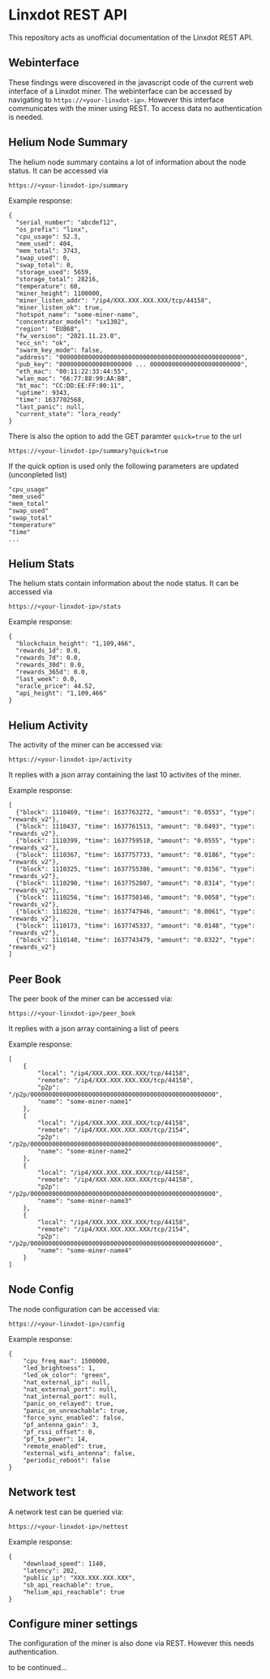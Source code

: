 # Linxdot REST API
This repository acts as unofficial documentation of the Linxdot REST API.

## Webinterface
These findings were discovered in the javascript code of the current web interface of a Linxdot miner. The webinterface can be accessed by navigating to ```https://<your-linxdot-ip>```. However this interface communicates with the miner using REST. To access data no authentication is needed.
    
## Helium Node Summary
The helium node summary contains a lot of information about the node status. It can be accessed via
```
https://<your-linxdot-ip>/summary
```

Example response:
```
{
  "serial_number": "abcdef12", 
  "os_prefix": "linx", 
  "cpu_usage": 52.3, 
  "mem_used": 404, 
  "mem_total": 3743, 
  "swap_used": 0, 
  "swap_total": 0, 
  "storage_used": 5659, 
  "storage_total": 28216, 
  "temperature": 60, 
  "miner_height": 1100000, 
  "miner_listen_addr": "/ip4/XXX.XXX.XXX.XXX/tcp/44158", 
  "miner_listen_ok": true, 
  "hotspot_name": "some-miner-name", 
  "concentrator_model": "sx1302", 
  "region": "EU868", 
  "fw_version": "2021.11.23.0", 
  "ecc_sn": "ok", 
  "swarm_key_mode": false, 
  "address": "00000000000000000000000000000000000000000000000000", 
  "pub_key": "00000000000000000000 ... 0000000000000000000000000", 
  "eth_mac": "00:11:22:33:44:55", 
  "wlan_mac": "66:77:88:99:AA:BB", 
  "bt_mac": "CC:DD:EE:FF:00:11", 
  "uptime": 9343, 
  "time": 1637702568, 
  "last_panic": null, 
  "current_state": "lora_ready"
}
```

There is also the option to add the GET paramter ```quick=true``` to the url
```
https://<your-linxdot-ip>/summary?quick=true
```
If the quick option is used only the following parameters are updated (unconpleted list)
```
"cpu_usage"
"mem_used"
"mem_total"
"swap_used"
"swap_total"
"temperature"
"time"
...
```

## Helium Stats
The helium stats contain information about the node status. It can be accessed via
```
https://<your-linxdot-ip>/stats
```
Example response:
```
{
  "blockchain_height": "1,109,466", 
  "rewards_1d": 0.0, 
  "rewards_7d": 0.0, 
  "rewards_30d": 0.0, 
  "rewards_365d": 0.0, 
  "last_week": 0.0, 
  "oracle_price": 44.52, 
  "api_height": "1,109,466"
}
```

## Helium Activity
The activity of the miner can be accessed via:
```
https://<your-linxdot-ip>/activity
```
It replies with a json array containing the last 10 activites of the miner.

Example response:
```
[
  {"block": 1110469, "time": 1637763272, "amount": "0.0553", "type": "rewards_v2"}, 
  {"block": 1110437, "time": 1637761513, "amount": "0.0493", "type": "rewards_v2"}, 
  {"block": 1110399, "time": 1637759510, "amount": "0.0555", "type": "rewards_v2"}, 
  {"block": 1110367, "time": 1637757733, "amount": "0.0186", "type": "rewards_v2"}, 
  {"block": 1110325, "time": 1637755386, "amount": "0.0156", "type": "rewards_v2"}, 
  {"block": 1110290, "time": 1637752807, "amount": "0.0314", "type": "rewards_v2"}, 
  {"block": 1110256, "time": 1637750146, "amount": "0.0058", "type": "rewards_v2"}, 
  {"block": 1110220, "time": 1637747946, "amount": "0.0061", "type": "rewards_v2"}, 
  {"block": 1110173, "time": 1637745337, "amount": "0.0148", "type": "rewards_v2"}, 
  {"block": 1110140, "time": 1637743479, "amount": "0.0322", "type": "rewards_v2"}
]
```

## Peer Book
The peer book of the miner can be accessed via:
```
https://<your-linxdot-ip>/peer_book
```
It replies with a json array containing a list of peers

Example response:
```
[
    {
        "local": "/ip4/XXX.XXX.XXX.XXX/tcp/44158", 
        "remote": "/ip4/XXX.XXX.XXX.XXX/tcp/44158", 
        "p2p": "/p2p/000000000000000000000000000000000000000000000000000", 
        "name": "some-miner-name1"
    }, 
    {
        "local": "/ip4/XXX.XXX.XXX.XXX/tcp/44158", 
        "remote": "/ip4/XXX.XXX.XXX.XXX/tcp/2154", 
        "p2p": "/p2p/000000000000000000000000000000000000000000000000000", 
        "name": "some-miner-name2"
    },
    {
        "local": "/ip4/XXX.XXX.XXX.XXX/tcp/44158", 
        "remote": "/ip4/XXX.XXX.XXX.XXX/tcp/44158", 
        "p2p": "/p2p/000000000000000000000000000000000000000000000000000", 
        "name": "some-miner-name3"
    }, 
    {
        "local": "/ip4/XXX.XXX.XXX.XXX/tcp/44158", 
        "remote": "/ip4/XXX.XXX.XXX.XXX/tcp/2154", 
        "p2p": "/p2p/000000000000000000000000000000000000000000000000000", 
        "name": "some-miner-name4"
    }
]
```

## Node Config
The node configuration can be accessed via:
```
https://<your-linxdot-ip>/config
```

Example response:
```
{
    "cpu_freq_max": 1500000, 
    "led_brightness": 1, 
    "led_ok_color": "green", 
    "nat_external_ip": null, 
    "nat_external_port": null, 
    "nat_internal_port": null, 
    "panic_on_relayed": true, 
    "panic_on_unreachable": true, 
    "force_sync_enabled": false, 
    "pf_antenna_gain": 3, 
    "pf_rssi_offset": 0, 
    "pf_tx_power": 14, 
    "remote_enabled": true, 
    "external_wifi_antenna": false, 
    "periodic_reboot": false
}
```
  ## Network test
A network test can be queried via:
```
https://<your-linxdot-ip>/nettest
```

Example response:
```
{
    "download_speed": 1140, 
    "latency": 202, 
    "public_ip": "XXX.XXX.XXX.XXX", 
    "sb_api_reachable": true, 
    "helium_api_reachable": true
}
```
  
## Configure miner settings
The configuration of the miner is also done via REST. However this needs authentication.

to be continued...

